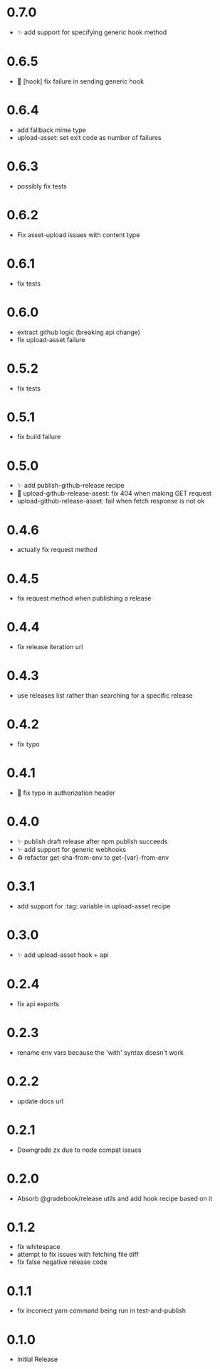 # 0.7.0

 - :sparkles: add support for specifying generic hook method

# 0.6.5

 - :bug: [hook] fix failure in sending generic hook

# 0.6.4

 - add fallback mime type
 - upload-asset: set exit code as number of failures

# 0.6.3

 - possibly fix tests

# 0.6.2

 - Fix asset-upload issues with content type

# 0.6.1

 - fix tests

# 0.6.0

 - extract github logic (breaking api change)
 - fix upload-asset failure

# 0.5.2

 - fix tests

# 0.5.1

 - fix build failure

# 0.5.0

 - :sparkles: add publish-github-release recipe
 - :bug: upload-github-release-asest: fix 404 when making GET request
 - upload-github-release-asset: fail when fetch response is not ok

# 0.4.6

 - actually fix request method

# 0.4.5

 - fix request method when publishing a release

# 0.4.4

 - fix release iteration url

# 0.4.3

 - use releases list rather than searching for a specific release

# 0.4.2

 - fix typo

# 0.4.1

 - :bug: fix typo in authorization header

# 0.4.0

 - :sparkles: publish draft release after npm publish succeeds
 - :sparkles: add support for generic webhooks
 - :recycle:  refactor get-sha-from-env to get-{var}-from-env

# 0.3.1

 - add support for :tag: variable in upload-asset recipe

# 0.3.0

 - :sparkles: add upload-asset hook + api

# 0.2.4

 - fix api exports

# 0.2.3

 - rename env vars because the 'with' syntax doesn't work

# 0.2.2

 - update docs url

# 0.2.1

 - Downgrade zx due to node compat issues

# 0.2.0

 - Absorb @gradebook/release utils and add hook recipe based on it

# 0.1.2

 - fix whitespace
 - attempt to fix issues with fetching file diff
 - fix false negative release code

# 0.1.1

 - fix incorrect yarn command being run in test-and-publish

# 0.1.0

 - Initial Release
